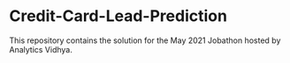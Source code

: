 # Credit-Card-Lead-Prediction

This repository contains the solution for the May 2021 Jobathon hosted by Analytics Vidhya.
